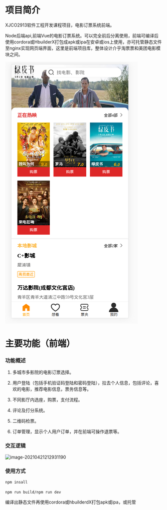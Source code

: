 # 项目简介

XJCO2913软件工程开发课程项目，电影订票系统前端。

Node后端api,前端Vue的电影订票系统。可以完全前后分离使用，前端可编译后使用cordora或HbuilderX打包成apk或ipa在安卓或ios上使用，亦可托管静态文件至nginx实现网页端界面，这里是前端项目库，整体设计介乎淘票票和美团电影模块之间。

![image-20210421202620950](RADEME/image-20210421202620950.png)

#  主要功能（前端）

### 功能概述

1. 多城市多影院的电影订票选择。

2. 用户登陆（包括手机验证码登陆和密码登陆），拉去个人信息，包括评论，喜欢的电影，推荐电影信息，票务信息等。

3. 不同影厅内选座，购票，支付流程。

4. 评论及打分系统。

5. 二维码检票。

6. 订单管理，显示个人用户订单，并在前端可操作退票等。

### 交互逻辑




![image-20210421212931190](/home/tong/WebstormProjects/FilmSys-master/film/RADEME/image-20210421212931190.png)

### 使用方式

```shell
npm insall

npm run build/npm run dev

```

编译出静态文件再使用cordora或hbuilderdX打包apk或ipa，或托管
